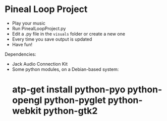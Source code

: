 Pineal Loop Project
===================

* Play your music
* Run PinealLoopProject.py
* Edit a .py file in the `visuals` folder or create a new one
* Every time you save output is updated
* Have fun!


Dependencies:
* Jack Audio Connection Kit
* Some python modules, on a Debian-based system:
    # atp-get install python-pyo python-opengl python-pyglet python-webkit python-gtk2
